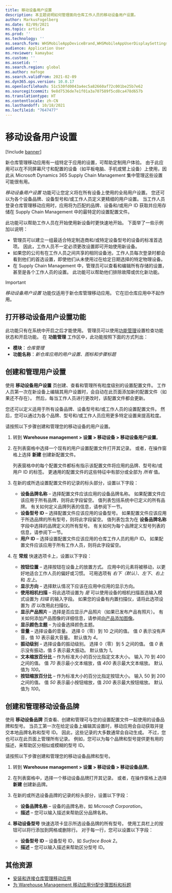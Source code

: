 ```yaml
---
title: 移动设备用户设置
description: 本主题说明如何管理面向仓库工作人员的移动设备用户设置。
author: MarkusFogelberg
ms.date: 02/09/2021
ms.topic: article
ms.prod: ''
ms.technology: ''
ms.search.form: WHSMobileAppDeviceBrand,WHSMobileAppUserDisplaySettings
audience: Application User
ms.reviewer: kamaybac
ms.custom: ''
ms.assetid: ''
ms.search.region: global
ms.author: mafoge
ms.search.validFrom: 2021-02-09
ms.dyn365.ops.version: 10.0.17
ms.openlocfilehash: 51c530fd0043a4ec5a82660af72c001be25b7e62
ms.sourcegitcommit: 9e8d7536de7e1f01a3a707589f5cd8ca478d657b
ms.translationtype: HT
ms.contentlocale: zh-CN
ms.lasthandoff: 10/18/2021
ms.locfileid: "7647477"
---
```

# <a name="mobile-device-user-settings"></a>移动设备用户设置

[!include [banner](../../includes/banner.md)]

新仓库管理移动应用有一组特定于应用的设置，可帮助定制用户体验。 由于此应用可以在不同屏幕尺寸和配置的设备（如平板电脑、手机或臂上设备）上使用，因此从 Microsoft Dynamics 365 Supply Chain Management 集中管理这些设置可能很有用。

*移动设备用户设置* 功能可让您定义将在所有设备上使用的全局用户设置。 您还可以为各个设备品牌、设备型号和/或工作人员定义更精细的用户设置。 当工作人员登录仓库管理移动应用时，应用将为匹配的品牌、设备和/或用户 ID 获取并应用存储在 Supply Chain Management 中的最特定的设置配置文件。

此功能可以帮助工作人员在开始使用新设备时更快速地开始。 下面举了一些示例加以说明：

- 管理员可以建立一组最适合特定制造商和/或特定设备型号的设备的标准首选项。 因此，工作人员不一定必须更改设置即可开始使用新设备。
- 如果您的公司有在工作人员之间共享的相同设备池，工作人员每次登录时都会看到他们的首选设置，即使他们从未使用过在给定日期选择的特定物理设备。
- 在 Supply Chain Management 中，管理员可以查看和编辑所有存储的设置，甚至是各个工作人员的设置。 此功能可以帮助他们排除故障或优化新功能。

> [!IMPORTANT]
> *移动设备用户设置* 功能仅适用于新仓库管理移动应用。 它在旧仓库应用中不起作用。

## <a name="turn-on-the-mobile-device-user-settings-feature"></a>打开移动设备用户设置功能

此功能只有在系统中开启之后才能使用。 管理员可以使用[功能管理](../../fin-ops-core/fin-ops/get-started/feature-management/feature-management-overview.md)设置检查功能状态和开启功能。 在 **功能管理** 工作区中，此功能按照下面的方式列出：

- **模块**：*仓库管理*
- **功能名称**：*新仓库应用的用户设置、图标和步骤标题*

## <a name="create-and-manage-user-settings"></a>创建和管理用户设置

使用 **移动设备用户设置** 页创建、查看和管理所有粒度级别的设置配置文件。 工作人员第一次在新设备上编辑其用户设置时，会自动在此页面添加新的配置文件（如果还不存在）。 然后，每当工作人员进行更改时，该配置文件都会更新。

您还可以定义适用于所有设备品牌、设备型号和/或工作人员的设置配置文件。 然后，您可以通过为各个品牌、型号和/或工作人员应用更多特定设置来提高粒度。

请按照以下步骤创建和管理您的移动设备的用户设置。

1. 转到 **Warehouse management \> 设置 \> 移动设备 \> 移动设备用户设置**。
1. 在列表窗格中选择一个现有的用户设置配置文件打开其记录。 或者，在操作窗格上选择 **新建** 创建新配置文件。

    列表窗格中的每个配置文件都标有指示该配置文件将应用的品牌、型号和/或用户 ID 的标签。 更通用的配置文件的这些特征中有部分或全部为 *所有* 值。

1. 在新的或所选设置配置文件的记录的标头部分，设置以下字段：

    - **设备品牌名称** – 选择配置文件应该应用的设备品牌名称。 如果配置文件应该应用于所有品牌，则将此字段留空。 值列表包括系统中已定义的所有品牌。 有关如何定义品牌列表的信息，请参阅下一节。
    - **设备型号 ID** – 选择配置文件应该应用的设备型号。 如果配置文件应该应用于所选品牌的所有型号，则将此字段留空。 值列表包含为在 **设备品牌名称** 字段中选择的品牌定义的所有型号。 有关如何为每个品牌定义型号列表的信息，请参阅下一节。
    - **用户 ID** – 选择设置配置文件应该应用的仓库工作人员的用户 ID。 如果配置文件应该应用于所有工作人员，则将此字段留空。

1. 在 **常规** 快速选项卡上，设置以下字段：

    - **按钮位置** – 选择按钮在设备上的放置方式。 应用中的元素将被移动，以更好地适合工作人员的偏好或习惯。 可用选项有 *右下（默认）*、*左下*、*右上* 和 *左上*。
    - **显示方向** – 选择默认情况下应该在应用中应用的显示方向。
    - **使用相机扫描** – 将此选项设置为 *是* 可以使用设备的相机扫描首选输入模式设置为 *扫描* 的输入字段。 如果您的设备有内置扫描仪，请将此选项设置为 *否* 以改用此扫描仪。
    - **显示产品照片** – 选择是否应显示产品照片（如果已发布产品有照片）。 有关如何添加产品图像的详细信息，请参阅[向产品添加图像](../pim/tasks/add-image-product.md)。
    - **显示颜色主题** – 为设备选择颜色主题。
    - **音量** – 选择设备的音量。 选择 0（零）到 10 之间的值。 值 *0* 表示没有声音，值 *10* 表示最大音量。 默认值为 *4*。
    - **振动级别** – 选择设备的振动级别。 选择 0（零）到 5 之间的值。 值 *0* 表示没有振动，值 *5* 表示最大振动。 默认值为 *1*。
    - **文本缩放百分比** – 作为标准大小的百分比指定文本大小。 输入 70 到 400 之间的值。 值 *70* 表示最小文本缩放，值 *400* 表示最大文本缩放。 默认值为 *100*。
    - **按钮缩放百分比** – 作为标准大小的百分比指定按钮大小。 输入 50 到 200 之间的值。 值 *50* 表示最小按钮缩放，值 *200* 表示最大按钮缩放。 默认值为 *100*。

## <a name="create-and-manage-mobile-device-brands"></a>创建和管理移动设备品牌

使用 **移动设备品牌** 页查看、创建和管理可与您的设置配置文件一起使用的设备品牌和型号。 当员工第一次在给定设备上编辑其设置时，移动应用会自动获取并提交本地品牌名称和型号 ID。 因此，这些记录的大多数通常会自动生成。 不过，您也可以在此页面上管理所有记录。 例如，您可以为每个品牌和型号提供更有用的描述，来帮助区分相似或模糊的型号 ID。

请按照以下步骤创建和管理您的移动设备品牌和型号。

1. 转到 **Warehouse management \> 设置 \> 移动设备 \> 移动设备品牌**。
1. 在列表窗格中，选择一个移动设备品牌打开其记录。 或者，在操作窗格上选择 **新建** 创建新品牌。
1. 在新的或所选设备品牌的记录的标头部分，设置以下字段：

    - **设备品牌名称** – 设备的品牌名称，如 *Microsoft Corporation*。
    - **描述** – 您可以输入描述来帮助区分品牌名称。

1. **移动设备型号** 快速选项卡显示所选设备品牌的所有型号。 使用工具栏上的按钮可以将行添加到网格或删除行。 对于每一行，您可以设置以下字段：

    - **设备型号 ID** – 设备型号 ID，如 *Surface Book 2*。
    - **描述** – 您可以输入描述来帮助区分型号 ID。

## <a name="additional-resources"></a>其他资源

- [安装和连接仓库管理移动应用](install-configure-warehouse-management-app.md)
- [为 Warehouse Management 移动应用分配步骤图标和标题](step-icons-titles.md)